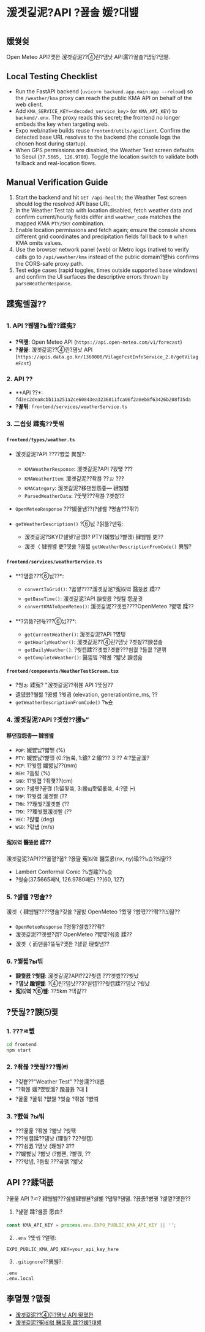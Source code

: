 ﻿# 湲곗긽泥?API ?꾪솚 媛?대뱶

## 媛쒖슂
Open Meteo API?먯꽌 湲곗긽泥??④린?덈낫 API濡??꾪솚?덉뒿?덈떎.
## Local Testing Checklist
- Run the FastAPI backend (`uvicorn backend.app.main:app --reload`) so the `/weather/kma` proxy can reach the public KMA API on behalf of the web client.
- Add `KMA_SERVICE_KEY=<decoded_service_key>` (or `KMA_API_KEY`) to `backend/.env`. The proxy reads this secret; the frontend no longer embeds the key when targeting web.
- Expo web/native builds reuse `frontend/utils/apiClient`. Confirm the detected base URL resolves to the backend (the console logs the chosen host during startup).
- When GPS permissions are disabled, the Weather Test screen defaults to Seoul (`37.5665, 126.9780`). Toggle the location switch to validate both fallback and real-location flows.

## Manual Verification Guide
1. Start the backend and hit `GET /api-health`; the Weather Test screen should log the resolved API base URL.
2. In the Weather Test tab with location disabled, fetch weather data and confirm current/hourly fields differ and `weather_code` matches the mapped KMA `PTY/SKY` combination.
3. Enable location permissions and fetch again; ensure the console shows different grid coordinates and precipitation fields fall back to `0` when KMA omits values.
4. Use the browser network panel (web) or Metro logs (native) to verify calls go to `/api/weather/kma` instead of the public domain?봳his confirms the CORS-safe proxy path.
5. Test edge cases (rapid toggles, times outside supported base windows) and confirm the UI surfaces the descriptive errors thrown by `parseWeatherResponse`.


## 蹂寃쎌궗??

### 1. API ?붾뱶?ъ씤??蹂寃?
- **?댁쟾**: Open Meteo API (`https://api.open-meteo.com/v1/forecast`)
- **?꾩옱**: 湲곗긽泥??④린?덈낫 API (`https://apis.data.go.kr/1360000/VilageFcstInfoService_2.0/getVilageFcst`)

### 2. API ??
- **API ??*: `fd3ec2dea8cbb11a251a2ce60843ea3236811fca06f2a8eb8f63426b208f35da`
- **?꾩튂**: `frontend/services/weatherService.ts`

### 3. 二쇱슂 蹂寃??뚯씪

#### `frontend/types/weather.ts`
- 湲곗긽泥?API ????뺤쓽 異붽?:
  - `KMAWeatherResponse`: 湲곗긽泥?API ?묐떟 ???
  - `KMAWeatherItem`: 湲곗긽泥??좎뵪 ??ぉ ???
  - `KMACategory`: 湲곗긽泥?移댄뀒怨좊━ 肄붾뱶
  - `ParsedWeatherData`: ?뚯떛???좎뵪 ?곗씠??
  
- `OpenMeteoResponse` ???媛꾩냼??(?섏쐞 ?명솚???좎?)
- `getWeatherDescription()` ?⑥닔 ?낅뜲?댄듃:
  - 湲곗긽泥?SKY(?섎뒛?곹깭)? PTY(媛뺤닔?뺥깭) 肄붾뱶 吏??
  - 湲곗〈 肄붾뱶 吏?먯쓣 ?꾪븳 `getWeatherDescriptionFromCode()` 異붽?

#### `frontend/services/weatherService.ts`
- **?덈줈???⑥닔??*:
  - `convertToGrid()`: ?꾧꼍????湲곗긽泥?寃⑹옄 醫뚰몴 蹂??
  - `getBaseTime()`: 湲곗긽泥?API 諛쒗몴 ?쒓컖 怨꾩궛
  - `convertKMAToOpenMeteo()`: 湲곗긽泥??곗씠????OpenMeteo ?뺤떇 蹂??

- **?낅뜲?댄듃???⑥닔??*:
  - `getCurrentWeather()`: 湲곗긽泥?API ?몄텧
  - `getHourlyWeather()`: 湲곗긽泥??④린?덈낫 ?곗씠??諛섑솚
  - `getDailyWeather()`: ?쒓컙蹂??곗씠?곗뿉???쇰퀎 ?듦퀎 ?앹꽦
  - `getCompleteWeather()`: 醫낇빀 ?좎뵪 ?뺣낫 諛섑솚

#### `frontend/components/WeatherTestScreen.tsx`
- ?쒕ぉ 蹂寃? "湲곗긽泥??좎뵪 API ?뚯뒪??
- 遺덊븘?뷀븳 ?꾨뱶 ?쒓굅 (elevation, generationtime_ms, ??
- `getWeatherDescriptionFromCode()` ?ъ슜

### 4. 湲곗긽泥?API ?곗씠??援ъ“

#### 移댄뀒怨좊━ 肄붾뱶
- `POP`: 媛뺤닔?뺣쪧 (%)
- `PTY`: 媛뺤닔?뺥깭 (0:?놁쓬, 1:鍮? 2:鍮??? 3:?? 4:?뚮굹湲?
- `PCP`: 1?쒓컙 媛뺤닔??(mm)
- `REH`: ?듬룄 (%)
- `SNO`: 1?쒓컙 ?좎쟻??(cm)
- `SKY`: ?섎뒛?곹깭 (1:留묒쓬, 3:援щ쫫留롮쓬, 4:?먮┝)
- `TMP`: 1?쒓컙 湲곗삩 (??
- `TMN`: ??理쒖?湲곗삩 (??
- `TMX`: ??理쒓퀬湲곗삩 (??
- `VEC`: ?랁뼢 (deg)
- `WSD`: ?띿냽 (m/s)

#### 寃⑹옄 醫뚰몴 蹂??
湲곗긽泥?API???꾧꼍?꾧? ?꾨땶 寃⑹옄 醫뚰몴(nx, ny)瑜??ъ슜?⑸땲??
- Lambert Conformal Conic ?ъ쁺踰??ъ슜
- ?쒖슱(37.5665째N, 126.9780째E) ??(60, 127)

### 5. ?섏쐞 ?명솚??
湲곗〈 肄붾뱶????명솚?깆쓣 ?꾪빐 OpenMeteo ?묐떟 ?뺤떇???좎??⑸땲??
- `OpenMeteoResponse` ?명꽣?섏씠???좎?
- 湲곗긽泥??곗씠?곕? OpenMeteo ?뺤떇?쇰줈 蹂??
- 湲곗〈 而댄룷?뚰듃?먯꽌 ?섏젙 理쒖냼??

### 6. ?쒗븳?ы빆
- **諛쒗몴 ?쒓컖**: 湲곗긽泥?API??2?쒓컙 ???곗씠???쒓났
- **?덈낫 踰붿쐞**: ?④린?덈낫??3?쇨컙???쒓컙蹂??덈낫 ?쒓났
- **寃⑹옄 ?⑥쐞**: ??5km ?댁긽??

## ?뚯뒪??諛⑸쾿

### 1. ???ㅽ뻾
```bash
cd frontend
npm start
```

### 2. ?좎뵪 ?뚯뒪???붾㈃
- ?깆뿉??"Weather Test" ??쑝濡??대룞
- "?좎뵪 媛?몄삤湲? 踰꾪듉 ?대┃
- ?꾩옱 ?꾩튂 ?먮뒗 ?쒖슱 ?좎뵪 ?뺤씤

### 3. ?뺤씤 ?ы빆
- ???꾩옱 ?좎뵪 ?뺣낫 ?쒖떆
- ???쒓컙蹂??덈낫 (理쒕? 72?쒓컙)
- ???쇰퀎 ?덈낫 (理쒕? 3??
- ??媛뺤닔 ?뺣낫 (?뺣쪧, ?뺥깭, ??
- ???띿냽, ?듬룄 ???곸꽭 ?뺣낫

## API ??蹂댁븞
?꾩옱 API ?ㅺ? 肄붾뱶???섎뱶肄붾뵫?섏뼱 ?덉뒿?덈떎. ?꾨줈?뺤뀡 ?섍꼍?먯꽌??

1. ?섍꼍 蹂?섎줈 愿由?
```typescript
const KMA_API_KEY = process.env.EXPO_PUBLIC_KMA_API_KEY || '';
```

2. `.env` ?뚯씪 ?앹꽦:
```
EXPO_PUBLIC_KMA_API_KEY=your_api_key_here
```

3. `.gitignore`??異붽?:
```
.env
.env.local
```

## 李멸퀬 ?먮즺
- [湲곗긽泥??④린?덈낫 API 臾몄꽌](https://www.data.go.kr/data/15084084/openapi.do)
- [湲곗긽泥?寃⑹옄 醫뚰몴 蹂??媛?대뱶](https://www.kma.go.kr/images/weather/lifenindustry/timeseries_XML.pdf)

